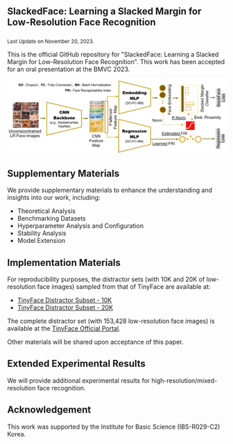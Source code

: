 ## SlackedFace: Learning a Slacked Margin for Low-Resolution Face Recognition
<sub>Last Update on November 20, 2023.</sub>

This is the official GitHub repository for "SlackedFace: Learning a Slacked Margin for Low-Resolution Face Recognition".
This work has been accepted for an oral presentation at the BMVC 2023.

![Network Architecture for SlackedFace](https://github.com/chengyawlow/SlackedFace/blob/main/data/images/%5B%20SlackedFace%20%5D%20Network%20Construction.PNG)

## Supplementary Materials

We provide supplementary materials to enhance the understanding and insights into our work, including: <br>
+  Theoretical Analysis
+  Benchmarking Datasets
+  Hyperparameter Analysis and Configuration
+  Stability Analysis
+  Model Extension

## Implementation Materials

For reproducibility purposes, the distractor sets (with 10K and 20K of low-resolution face images) sampled from that of TinyFace are available at:
+  [TinyFace Distractor Subset - 10K](https://drive.google.com/file/d/1fFBPODGQuGVBzGCLfBu7V123XnQdn0zJ/view?usp=drive_link)
+  [TinyFace Distractor Subset - 20K](https://drive.google.com/file/d/1pmASrQvTWu7VDoW4VQtbs1T1AG8Apw9F/view?usp=drive_link)

The complete distractor set (with 153,428 low-resolution face images) is available at the [TinyFace Official Portal](https://qmul-tinyface.github.io/). 

Other materials will be shared upon acceptance of this paper. 

## Extended Experimental Results 

We will provide additional experimental results for high-resolution/mixed-resolution face recognition. 

## Acknowledgement

This work was supported by the Institute for Basic Science (IBS-R029-C2) Korea.
